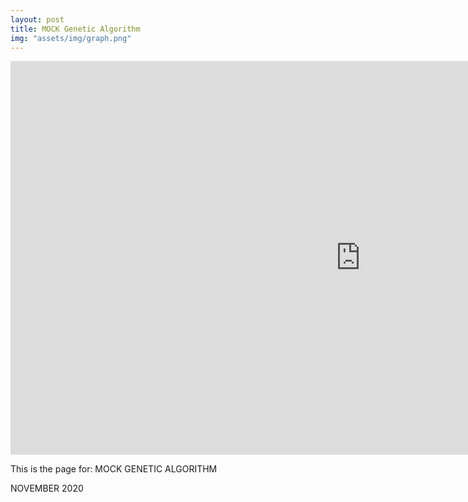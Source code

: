 ```yaml
---
layout: post
title: MOCK Genetic Algorithm
img: "assets/img/graph.png"
---
```


<center><iframe width="1120" height="630" src="https://www.youtube.com/embed/RGnYeHGsu38" title="YouTube video player" frameborder="0" allow="accelerometer; autoplay; clipboard-write; encrypted-media; gyroscope; picture-in-picture" allowfullscreen></iframe></center>

This is the page for: MOCK GENETIC ALGORITHM

NOVEMBER 2020
